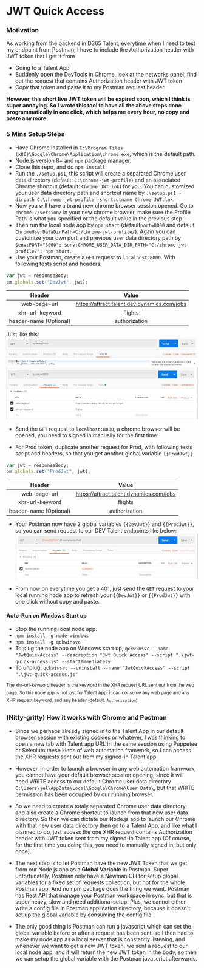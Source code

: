 # JWT Quick Access
### Motivation
As working from the backend in D365 Talent, everytime when I need to test my endpoint from Postman, I have to include the Authorization header with JWT token that I get it from 
- Going to a Talent App
- Suddenly open the DevTools in Chrome, look at the networks panel, find out the request that contains Authorization header with JWT token
- Copy that token and paste it to my Postman request header

**However, this short live JWT token will be expired soon, which I think is super annoying. So I wrote this tool to have all the above steps done programmatically in one click, which helps me every hour, no copy and paste any more.**

### 5 Mins Setup Steps 
- Have Chrome installed in ``C:\Program Files (x86)\Google\Chrome\Application\chrome.exe``, which is the default path.
- Node.js version 8+ and ``npm`` package manager. 
- Clone this repo, and do ``npm install``
- Run the ``./setup.ps1``, this script will create a separated Chrome user data directory (default: ``C:\chrome-jwt-profile``) and an associated Chrome shortcut (default: ``Chrome JWT.lnk``) for you. You can customized your user data directory path and shortcut name by ``.\setup.ps1 -dirpath C:\chrome-jwt-profile -shortcutname Chrome JWT.lnk``.
- Now you will have a brand new chrome browser session opened. Go to ``chrome://version/`` in your new chrome browser, make sure the Profile Path is what you specified or the default value in the previous step.
- Then run the local node app by ``npm start`` (default``port=8000`` and default ``ChromeUserDataDirPath=C:/chrome-jwt-profile/``). Again you can customize your own port and previous user data directory path by ``$env:PORT="8000"; $env:CHROME_USER_DATA_DIR_PATH="C:/chrome-jwt-profile/"; npm start``.
- Use your Postman, create a ``GET`` request to ``localhost:8000``. With following tests script and headers:
```js
var jwt = responseBody;
pm.globals.set("DevJwt", jwt);
```

| Header                    | Value                                         |
|:-------------------------:|:---------------------------------------------:|
| web-page-url              |  https://attract.talent.dev.dynamics.com/jobs |
| xhr-url-keyword           |  flights                                      |
| header-name (Optional)    |  authorization                                |

Just like this:
![alt text](tests-panel.jpg)
![alt text2](headers.jpg)

- Send the ``GET`` request to ``localhost:8000``, a chrome browser will be opened, you need to signed in manually for the first time.

- For Prod token, duplicate another request for Prod, with following tests script and headers, so that you get another global variable ``{{ProdJwt}}``.
```js
var jwt = responseBody;
pm.globals.set("ProdJwt", jwt);
```

| Header                    | Value                                         |
|:-------------------------:|:---------------------------------------------:|
| web-page-url              |  https://attract.talent.dynamics.com/jobs     |
| xhr-url-keyword           |  flights                                      |
| header-name (Optional)    |  authorization                                |

- Your Postman now have 2 global variables ``{{DevJwt}}`` and ``{{ProdJwt}}``, so you can send request to our DEV Talent endpoints like below:
![alt text3](example-request.jpg)

- From now on everytime you get a 401, just send the ``GET`` request to your local running node app to refresh your ``{{DevJwt}}`` or ``{{ProdJwt}}`` with one click without copy and paste.


#### Auto-Run on Windows Start up
- Stop the running local node app.
- ``npm install -g node-windows``
- ``npm install -g qckwinsvc``
- To plug the node app on Windows start up, ``qckwinsvc --name "JwtQuickAccess" --description "Jwt Quick Access" --script ".\jwt-quick-access.js" --startImmediately``
- To unplug, ``qckwinsvc --uninstall --name "JwtQuickAccess" --script ".\jwt-quick-access.js"``

<sup>The xhr-url-keyword header is the keyword in the XHR request URL sent out from the web page. So this node app is not just for Talent App, it can consume any web page and any XHR request keyword, and any header (default: ``Authorization``).</sup>

### (Nitty-gritty) How it works with Chrome and Postman 
- Since we perhaps already signed in to the Talent App in our default browser session with existing cookies or whatever, I was thinking to open a new tab with Talent app URL in the same session using Puppetee or Selenium these kinds of web automation framwork, so I can access the XHR requests sent out from my signed-in Talent app.

- However, in order to launch a browser in any web automation framwork, you cannot have your default browser session opening, since it will need WRITE access to our default Chrome user data directory ``C:\Users\jel\AppData\Local\Google\Chrome\User Data\``, but that WRITE permission has been occupied by our running browser.

- So we need to create a totaly separated Chrome user data directory, and also create a Chrome shortcut to launch from that new user data directory. So then we can dictate our Node.js app to launch our Chrome with that new user data directory then go to a Talent App, and like what I planned to do, just access the one XHR request contains Authorization header with JWT token sent from my signed-in Talent app (Of course, for the first time you doing this, you need to manually signed in, but only once).

- The next step is to let Postman have the new JWT Token that we get from our Node.js app as a **Global Variable** in Postman. Super unfortunately, Postman only have a Newman CLI for setup global variables for a fixed set of requests collection, but not for the whole Postman app. And no npm package does the thing we want. Postman has Rest API that manage your Postman workspace in sync, but that is super heavy, slow and need additional setup. Plus, we cannot either write a config file in Postman application directory, because it doesn't set up the global variable by consuming the config file. 

- The only good thing is Postman can run a javascript which can set the global variable before or after a request has been sent, so I then had to make my node app as a local server that is constantly listening, and whenever we want to get a new JWT token, we sent a request to our local node app, and it will return the new JWT token in the body, so then we can setup the global variable with the Postman javascript afterwards.

